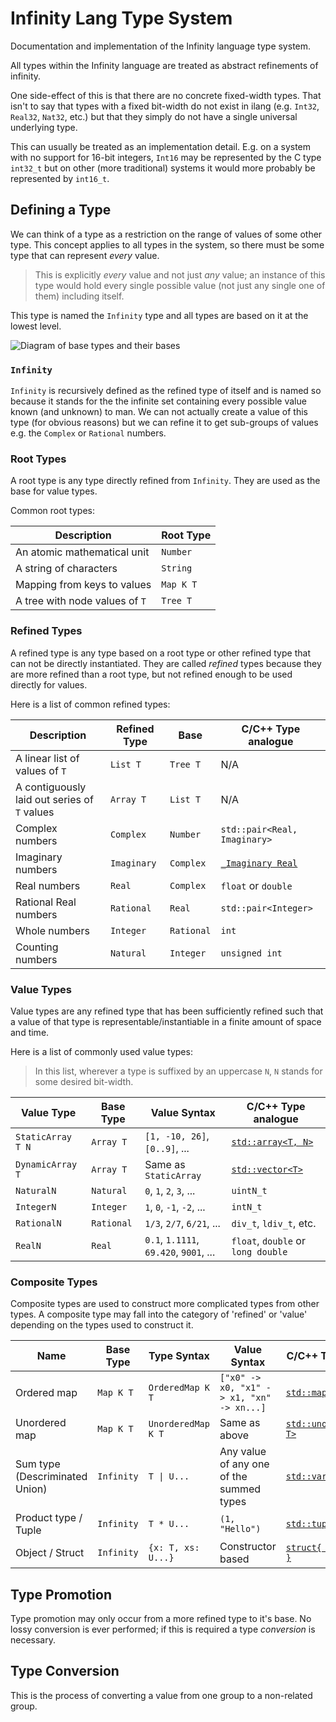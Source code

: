  

# Infinity Lang Type System

Documentation and implementation of the Infinity language type system.

All types within the Infinity language are treated as abstract refinements of infinity.

One side-effect of this is that there are no concrete fixed-width types. That isn't to say that types with a fixed bit-width do not exist in ilang (e.g. `Int32`, `Real32`, `Nat32`, etc.) but that they simply do not have a single universal underlying type.

This can usually be treated as an implementation detail. E.g. on a system with no support for 16-bit integers, `Int16` may be represented by the C type `int32_t` but on other (more traditional) systems it would more probably be represented by `int16_t`.

## Defining a Type

We can think of a type as a restriction on the range of values of some other type. This concept applies to all types in the system, so there must be some type that can represent *every* value.

> This is explicitly *every* value and not just *any* value; an instance of this type would hold every single possible value (not just any single one of them) including itself.

This type is named the `Infinity` type and all types are based on it at the lowest level.

![Diagram of base types and their bases](/home/keith/Development/Warparty/ilang/ilang-repl/deps/ilang-eval/deps/ilang-parser/deps/ilang-types/base-diagram.png)

### `Infinity`

`Infinity` is recursively defined as the refined type of itself and is named so because it stands for the the infinite set containing every possible value known (and unknown) to man. We can not actually create a value of this type (for obvious reasons) but we can refine it to get sub-groups of values e.g. the `Complex` or `Rational` numbers.

### Root Types

A root type is any type directly refined from `Infinity`. They are used as the base for value types.

Common root types:

| Description                    | Root Type |
| ------------------------------ | --------- |
| An atomic mathematical unit    | `Number`  |
| A string of characters         | `String`  |
| Mapping from keys to values    | `Map K T` |
| A tree with node values of `T` | `Tree T`  |

### Refined Types

A refined type is any type based on a root type or other refined type that can not be directly instantiated. They are called *refined* types because they are more refined than a root type, but not refined enough to be used directly for values.

Here is a list of common refined types:

| Description                                  | Refined Type | Base       | C/C++ Type analogue                                          |
| -------------------------------------------- | ------------ | ---------- | ------------------------------------------------------------ |
| A linear list of values of `T`               | `List T`     | `Tree T`   | N/A                                                          |
| A contiguously laid out series of `T` values | `Array T`    | `List T`   | N/A                                                          |
| Complex numbers                              | `Complex`    | `Number`   | `std::pair<Real, Imaginary>`                                 |
| Imaginary numbers                            | `Imaginary`  | `Complex`  | [`_Imaginary Real`](https://en.cppreference.com/w/c/language/arithmetic_types#Imaginary_floating_types) |
| Real numbers                                 | `Real`       | `Complex`  | `float` or `double`                                          |
| Rational Real numbers                        | `Rational`   | `Real`     | `std::pair<Integer>`                                         |
| Whole numbers                                | `Integer`    | `Rational` | `int`                                                        |
| Counting numbers                             | `Natural`    | `Integer`  | `unsigned int`                                               |

### Value Types

Value types are any refined type that has been sufficiently refined such that a value of that type is representable/instantiable in a finite amount of space and time.

Here is a list of commonly used value types:

> In this list, wherever a type is suffixed by an uppercase `N`, `N` stands for some desired bit-width.

| Value Type        | Base Type  | Value Syntax                           | C/C++ Type analogue                                          |
| ----------------- | ---------- | -------------------------------------- | ------------------------------------------------------------ |
| `StaticArray T N` | `Array T`  | `[1, -10, 26]`, `[0..9]`, ...          | [`std::array<T, N>`](https://en.cppreference.com/w/cpp/container/array) |
| `DynamicArray T`  | `Array T`  | Same as `StaticArray`                  | [`std::vector<T>`](https://en.cppreference.com/w/cpp/container/vector) |
| `NaturalN`        | `Natural`  | `0`, `1`, `2`, `3`, ...                | `uintN_t`                                                    |
| `IntegerN`        | `Integer`  | `1`, `0`, `-1`, `-2`, ...              | `intN_t`                                                     |
| `RationalN`       | `Rational` | `1/3`, `2/7`, `6/21`, ...              | `div_t`, `ldiv_t`, etc.                                      |
| `RealN`           | `Real`     | `0.1`, `1.1111`, `69.420`, `9001`, ... | `float`, `double` or `long double`                           |

### Composite Types

Composite types are used to construct more complicated types from other types. A composite type may fall into the category of 'refined' or 'value' depending on the types used to construct it.

| Name                           | Base Type  | Type Syntax        | Value Syntax                              | C/C++ Type analogue                                          |
| ------------------------------ | ---------- | ------------------ | ----------------------------------------- | ------------------------------------------------------------ |
| Ordered map                    | `Map K T`  | `OrderedMap K T`   | `["x0" -> x0, "x1" -> x1, "xn" -> xn...]` | [`std::map<K, T>`](https://en.cppreference.com/w/cpp/container/map) |
| Unordered map                  | `Map K T`  | `UnorderedMap K T` | Same as above                             | [`std::unordered_map<K, T>`](https://en.cppreference.com/w/cpp/container/unordered_map) |
| Sum type (Descriminated Union) | `Infinity` | `T \| U...`        | Any value of any one of the summed types  | [`std::variant<T, U...>`](https://en.cppreference.com/w/cpp/utility/variant) |
| Product type / Tuple           | `Infinity` | `T * U...`         | `(1, "Hello")`                            | [`std::tuple<T, U...>`](https://en.cppreference.com/w/cpp/utility/tuple) |
| Object / Struct                | `Infinity` | `{x: T, xs: U...}` | Constructor based                         | [`struct{ T x; U xs...; }`](https://en.cppreference.com/w/c/language/struct) |

## Type Promotion

Type promotion may only occur from a more refined type to it's base. No lossy conversion is ever performed; if this is required a type *conversion* is necessary.

## Type Conversion

This is the process of converting a value from one group to a non-related group.